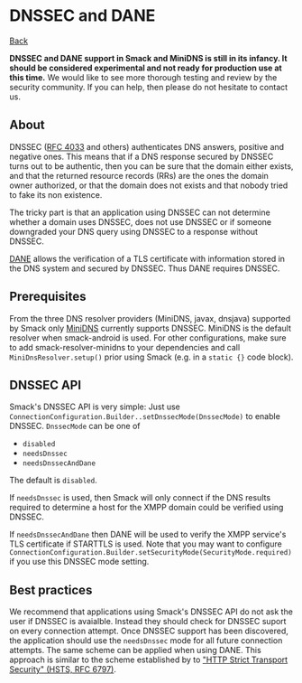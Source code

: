 DNSSEC and DANE
===============

[Back](index.md)

**DNSSEC and DANE support in Smack and MiniDNS is still in its
infancy. It should be considered experimental and not ready for
production use at this time.** We would like to see more thorough
testing and review by the security community. If you can help, then
please do not hesitate to contact us.

About
-----

DNSSEC ([RFC 4033](https://tools.ietf.org/html/rfc4033) and others)
authenticates DNS answers, positive and negative ones. This means that
if a DNS response secured by DNSSEC turns out to be authentic, then
you can be sure that the domain either exists, and that the returned
resource records (RRs) are the ones the domain owner authorized, or
that the domain does not exists and that nobody tried to fake its non
existence.

The tricky part is that an application using DNSSEC can not determine
whether a domain uses DNSSEC, does not use DNSSEC or if someone
downgraded your DNS query using DNSSEC to a response without DNSSEC.

[DANE](https://tools.ietf.org/html/rfc6698) allows the verification of
a TLS certificate with information stored in the DNS system and
secured by DNSSEC. Thus DANE requires DNSSEC.

Prerequisites
-------------

From the three DNS resolver providers (MiniDNS, javax, dnsjava)
supported by Smack only [MiniDNS](https://github.com/rtreffer/minidns)
currently supports DNSSEC. MiniDNS is the default resolver when
smack-android is used. For other configurations, make sure to add
smack-resolver-minidns to your dependencies and call
`MiniDnsResolver.setup()` prior using Smack (e.g. in a `static {}`
code block).

DNSSEC API
----------

Smack's DNSSEC API is very simple: Just use
`ConnectionConfiguration.Builder..setDnssecMode(DnssecMode)` to enable
DNSSEC. `DnssecMode` can be one of

- `disabled`
- `needsDnssec`
- `needsDnssecAndDane`

The default is `disabled`.

If `needsDnssec` is used, then Smack will only connect if the DNS
results required to determine a host for the XMPP domain could be
verified using DNSSEC.

If `needsDnssecAndDane` then DANE will be used to verify the XMPP
service's TLS certificate if STARTTLS is used. Note that you may want
to configure
`ConnectionConfiguration.Builder.setSecurityMode(SecurityMode.required)`
if you use this DNSSEC mode setting.

Best practices
--------------

We recommend that applications using Smack's DNSSEC API do not ask the
user if DNSSEC is avaialble. Instead they should check for DNSSEC
suport on every connection attempt. Once DNSSEC support has been
discovered, the application should use the `needsDnssec` mode for all
future connection attempts. The same scheme can be applied when using
DANE. This approach is similar to the scheme established by
to
["HTTP Strict Transport Security" (HSTS, RFC 6797)](https://tools.ietf.org/html/rfc6797).
